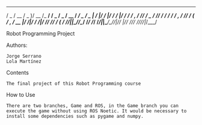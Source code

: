 

   ___  ____  ___  ____  ______  ___  ___  ____  ________  ___   __  _____  ________  _______
  / _ \/ __ \/ _ )/ __ \/_  __/ / _ \/ _ \/ __ \/ ___/ _ \/ _ | /  |/  /  |/  /  _/ |/ / ___/
 / , _/ /_/ / _  / /_/ / / /   / ___/ , _/ /_/ / (_ / , _/ __ |/ /|_/ / /|_/ // //    / (_ / 
/_/|_|\____/____/\____/ /_/   /_/  /_/|_|\____/\___/_/|_/_/ |_/_/  /_/_/  /_/___/_/|_/\___/  
                                                                                             



Robot Programming Project

Authors:

    Jorge Serrano
    Lola Martínez

Contents

    The final project of this Robot Programming course

How to Use

    There are two branches, Game and ROS, in the Game branch you can execute the game without using ROS Noetic. It would be necessary to install some dependencies such as pygame and numpy.

